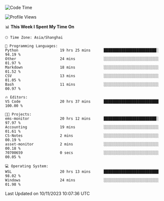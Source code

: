 <!--START_SECTION:waka-->
![Code Time](http://img.shields.io/badge/Code%20Time-1%2C358%20hrs%2055%20mins-blue)

![Profile Views](http://img.shields.io/badge/Profile%20Views-0-blue)

📊 **This Week I Spent My Time On** 

```text
🕑︎ Time Zone: Asia/Shanghai

💬 Programming Languages: 
Python                   19 hrs 25 mins      ████████████████████████░   94.19 % 
Other                    24 mins             ░░░░░░░░░░░░░░░░░░░░░░░░░   01.97 % 
Markdown                 18 mins             ░░░░░░░░░░░░░░░░░░░░░░░░░   01.52 % 
CSV                      13 mins             ░░░░░░░░░░░░░░░░░░░░░░░░░   01.05 % 
Bash                     11 mins             ░░░░░░░░░░░░░░░░░░░░░░░░░   00.97 % 

🔥 Editors: 
VS Code                  20 hrs 37 mins      █████████████████████████   100.00 % 

🐱‍💻 Projects: 
ems-monitor              20 hrs 12 mins      ████████████████████████░   97.97 % 
Accounting               19 mins             ░░░░░░░░░░░░░░░░░░░░░░░░░   01.61 % 
CS-Notes                 2 mins              ░░░░░░░░░░░░░░░░░░░░░░░░░   00.19 % 
asset-monitor            2 mins              ░░░░░░░░░░░░░░░░░░░░░░░░░   00.18 % 
70700659                 0 secs              ░░░░░░░░░░░░░░░░░░░░░░░░░   00.05 % 

💻 Operating System: 
WSL                      20 hrs 13 mins      █████████████████████████   98.02 % 
Windows                  24 mins             ░░░░░░░░░░░░░░░░░░░░░░░░░   01.98 % 
```


 Last Updated on 10/11/2023 10:07:36 UTC
<!--END_SECTION:waka-->